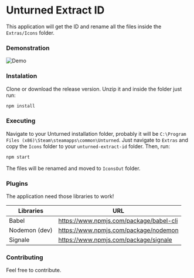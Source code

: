 # Unturned Extract ID
This application will get the ID and rename all the files inside the `Extras/Icons` folder.


### Demonstration
![Demo](https://i.imgur.com/2UAuN2u.gif)

### Instalation
Clone or download the release version. Unzip it and inside the folder just run:
```sh
npm install
```

### Executing
Navigate to your Unturned installation folder, probably it will be `C:\Program Files (x86)\Steam\steamapps\common\Unturned`. Just navigate to `Extras` and copy the `Icons` folder to your `unturned-extract-id` folder. Then, run: 
```sh
npm start
```

The files will be renamed and moved to `IconsOut` folder.

### Plugins

The application need those libraries to work!

| Libraries | URL |
| ------ | ------ |
| Babel | https://www.npmjs.com/package/babel-cli |
| Nodemon (dev) | https://www.npmjs.com/package/nodemon |
| Signale | https://www.npmjs.com/package/signale |

### Contributing
Feel free to contribute.
